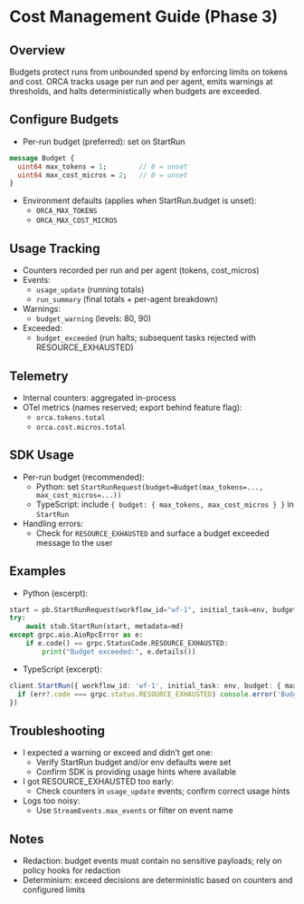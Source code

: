 # Cost Management Guide (Phase 3)

## Overview
Budgets protect runs from unbounded spend by enforcing limits on tokens and cost. ORCA tracks usage per run and per agent, emits warnings at thresholds, and halts deterministically when budgets are exceeded.

## Configure Budgets

- Per-run budget (preferred): set on StartRun

```proto
message Budget {
  uint64 max_tokens = 1;        // 0 = unset
  uint64 max_cost_micros = 2;   // 0 = unset
}
```

- Environment defaults (applies when StartRun.budget is unset):
  - `ORCA_MAX_TOKENS`
  - `ORCA_MAX_COST_MICROS`

## Usage Tracking

- Counters recorded per run and per agent (tokens, cost_micros)
- Events:
  - `usage_update` (running totals)
  - `run_summary` (final totals + per-agent breakdown)
- Warnings:
  - `budget_warning` (levels: 80, 90)
- Exceeded:
  - `budget_exceeded` (run halts; subsequent tasks rejected with RESOURCE_EXHAUSTED)

## Telemetry

- Internal counters: aggregated in-process
- OTel metrics (names reserved; export behind feature flag):
  - `orca.tokens.total`
  - `orca.cost.micros.total`

## SDK Usage

- Per-run budget (recommended):
  - Python: set `StartRunRequest(budget=Budget(max_tokens=..., max_cost_micros=...))`
  - TypeScript: include `{ budget: { max_tokens, max_cost_micros } }` in `StartRun`
- Handling errors:
  - Check for `RESOURCE_EXHAUSTED` and surface a budget exceeded message to the user

## Examples

- Python (excerpt):
```python
start = pb.StartRunRequest(workflow_id="wf-1", initial_task=env, budget=pb.Budget(max_tokens=1000))
try:
    await stub.StartRun(start, metadata=md)
except grpc.aio.AioRpcError as e:
    if e.code() == grpc.StatusCode.RESOURCE_EXHAUSTED:
        print("Budget exceeded:", e.details())
```

- TypeScript (excerpt):
```ts
client.StartRun({ workflow_id: 'wf-1', initial_task: env, budget: { max_tokens: 1000 } }, md, (err) => {
  if (err?.code === grpc.status.RESOURCE_EXHAUSTED) console.error('Budget exceeded:', err.details)
})
```

## Troubleshooting

- I expected a warning or exceed and didn’t get one:
  - Verify StartRun budget and/or env defaults were set
  - Confirm SDK is providing usage hints where available
- I got RESOURCE_EXHAUSTED too early:
  - Check counters in `usage_update` events; confirm correct usage hints
- Logs too noisy:
  - Use `StreamEvents.max_events` or filter on event name

## Notes

- Redaction: budget events must contain no sensitive payloads; rely on policy hooks for redaction
- Determinism: exceed decisions are deterministic based on counters and configured limits
